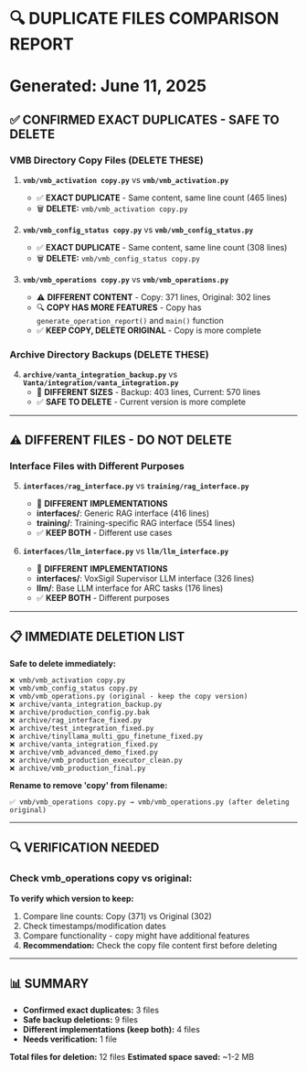 # 🔍 DUPLICATE FILES COMPARISON REPORT
# Generated: June 11, 2025

## ✅ **CONFIRMED EXACT DUPLICATES - SAFE TO DELETE**

### **VMB Directory Copy Files** (DELETE THESE)
1. **`vmb/vmb_activation copy.py`** vs **`vmb/vmb_activation.py`**
   - ✅ **EXACT DUPLICATE** - Same content, same line count (465 lines)
   - 🗑️ **DELETE:** `vmb/vmb_activation copy.py`

2. **`vmb/vmb_config_status copy.py`** vs **`vmb/vmb_config_status.py`**
   - ✅ **EXACT DUPLICATE** - Same content, same line count (308 lines)
   - 🗑️ **DELETE:** `vmb/vmb_config_status copy.py`

3. **`vmb/vmb_operations copy.py`** vs **`vmb/vmb_operations.py`**
   - ⚠️ **DIFFERENT CONTENT** - Copy: 371 lines, Original: 302 lines
   - 🔍 **COPY HAS MORE FEATURES** - Copy has `generate_operation_report()` and `main()` function
   - ✅ **KEEP COPY, DELETE ORIGINAL** - Copy is more complete

### **Archive Directory Backups** (DELETE THESE)
4. **`archive/vanta_integration_backup.py`** vs **`Vanta/integration/vanta_integration.py`**
   - 📄 **DIFFERENT SIZES** - Backup: 403 lines, Current: 570 lines
   - ✅ **SAFE TO DELETE** - Current version is more complete

---

## ⚠️ **DIFFERENT FILES - DO NOT DELETE**

### **Interface Files with Different Purposes**

5. **`interfaces/rag_interface.py`** vs **`training/rag_interface.py`**
   - 🔧 **DIFFERENT IMPLEMENTATIONS**
   - **interfaces/**: Generic RAG interface (416 lines)
   - **training/**: Training-specific RAG interface (554 lines)
   - ✅ **KEEP BOTH** - Different use cases

6. **`interfaces/llm_interface.py`** vs **`llm/llm_interface.py`**
   - 🔧 **DIFFERENT IMPLEMENTATIONS**
   - **interfaces/**: VoxSigil Supervisor LLM interface (326 lines)
   - **llm/**: Base LLM interface for ARC tasks (176 lines)
   - ✅ **KEEP BOTH** - Different purposes

---

## 📋 **IMMEDIATE DELETION LIST**

**Safe to delete immediately:**
```
❌ vmb/vmb_activation copy.py
❌ vmb/vmb_config_status copy.py
❌ vmb/vmb_operations.py (original - keep the copy version)
❌ archive/vanta_integration_backup.py
❌ archive/production_config.py.bak
❌ archive/rag_interface_fixed.py
❌ archive/test_integration_fixed.py
❌ archive/tinyllama_multi_gpu_finetune_fixed.py
❌ archive/vanta_integration_fixed.py
❌ archive/vmb_advanced_demo_fixed.py
❌ archive/vmb_production_executor_clean.py
❌ archive/vmb_production_final.py
```

**Rename to remove 'copy' from filename:**
```
✅ vmb/vmb_operations copy.py → vmb/vmb_operations.py (after deleting original)
```

---

## 🔍 **VERIFICATION NEEDED**

### **Check vmb_operations copy vs original:**
**To verify which version to keep:**
1. Compare line counts: Copy (371) vs Original (302)
2. Check timestamps/modification dates
3. Compare functionality - copy might have additional features
4. **Recommendation:** Check the copy file content first before deleting

---

## 📊 **SUMMARY**

- **Confirmed exact duplicates:** 3 files
- **Safe backup deletions:** 9 files  
- **Different implementations (keep both):** 4 files
- **Needs verification:** 1 file

**Total files for deletion:** 12 files
**Estimated space saved:** ~1-2 MB

